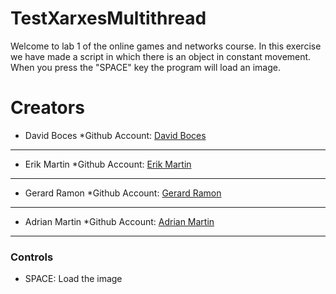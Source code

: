 # TestXarxesMultithread

Welcome to lab 1 of the online games and networks course. In this exercise we have made a script in which there is an object in constant movement. When you press the "SPACE" key the program will load an image.

# Creators

- David Boces 
   *Github Account: [David Boces](https://github.com/VoZeS)
***
- Erik Martin 
   *Github Account: [Erik Martin ](https://github.com/eriik1212)
***
- Gerard Ramon 
   *Github Account: [Gerard Ramon](https://github.com/kramtron)
***
- Adrian Martin
   *Github Account: [Adrian Martin](https://github.com/Astrorey776)
***


### Controls
- SPACE: Load the image




